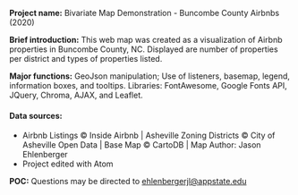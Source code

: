 
**Project name:** Bivariate Map Demonstration - Buncombe County Airbnbs (2020)

**Brief introduction:** This web map was created as a visualization of Airbnb properties in Buncombe County, NC. Displayed are number of properties per district and types of properties listed.

**Major functions:** GeoJson manipulation; Use of listeners, basemap, legend, information boxes, and tooltips.
Libraries: FontAwesome, Google Fonts API, JQuery, Chroma, AJAX, and Leaflet.

#### Data sources:
- Airbnb Listings &copy; Inside Airbnb | Asheville Zoning Districts &copy; City of Asheville Open Data | Base Map &copy; CartoDB | Map Author: Jason Ehlenberger
- Project edited with Atom

**POC:** Questions may be directed to ehlenbergerjl@appstate.edu
